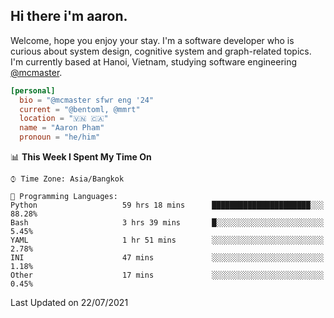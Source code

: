 <h2><b>Hi there i'm aaron. </b></h2>

Welcome, hope you enjoy your stay. I'm a software developer who is curious about system design, cognitive system and graph-related topics. I'm currently based at Hanoi, Vietnam, studying software engineering [@mcmaster](https://www.mcmaster.ca/).

```toml
[personal]
  bio = "@mcmaster sfwr eng '24"
  current = "@bentoml, @mmrt"
  location = "🇻🇳 🇨🇦"
  name = "Aaron Pham"
  pronoun = "he/him"
```
<!--<img src="https://github-readme-stats.vercel.app/api?username=aarnphm&show_icons=true&count_private=true&theme=dark" height="170"/>-->
<!--<img src="https://github-readme-stats.vercel.app/api/top-langs/?username=aarnphm&layout=compact&hide=css&theme=dark" height="170" />-->

<!--START_SECTION:waka-->
📊 **This Week I Spent My Time On** 

```text
⌚︎ Time Zone: Asia/Bangkok

💬 Programming Languages: 
Python                   59 hrs 18 mins      ██████████████████████░░░   88.28% 
Bash                     3 hrs 39 mins       █░░░░░░░░░░░░░░░░░░░░░░░░   5.45% 
YAML                     1 hr 51 mins        ░░░░░░░░░░░░░░░░░░░░░░░░░   2.78% 
INI                      47 mins             ░░░░░░░░░░░░░░░░░░░░░░░░░   1.18% 
Other                    17 mins             ░░░░░░░░░░░░░░░░░░░░░░░░░   0.45%

```


 Last Updated on 22/07/2021
<!--END_SECTION:waka-->
